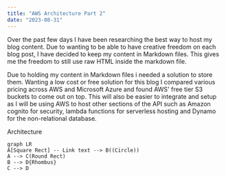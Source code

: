 ```yaml
---
title: "AWS Architecture Part 2"
date: "2023-08-31"
---
```


Over the past few days I have been researching the best way to host my blog content. Due to wanting to be able to have creative freedom on each blog post, I have decided to keep my content in Markdown files. This gives me the freedom to still use raw HTML inside the markdown file.

Due to holding my content in Markdown files i needed a solution to store them. Wanting a low cost or free solution for this blog I compared various pricing across AWS and Microsoft Azure and found AWS' free tier S3 buckets to come out on top. This will also be easier to integrate and setup as I will be using AWS to host other sections of the API such as Amazon cognito for security, lambda functions for serverless hosting and Dynamo for the non-relational database.

Architecture

```mermaid
graph LR
A[Square Rect] -- Link text --> B((Circle))
A --> C(Round Rect)
B --> D{Rhombus}
C --> D
```
